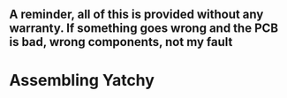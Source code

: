 ## **A reminder, all of this is provided without any warranty. If something goes wrong and the PCB is bad, wrong components, not my fault**

# Assembling Yatchy